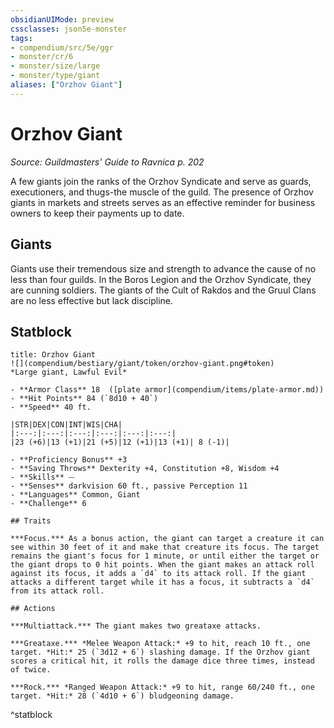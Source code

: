 ```yaml
---
obsidianUIMode: preview
cssclasses: json5e-monster
tags:
- compendium/src/5e/ggr
- monster/cr/6
- monster/size/large
- monster/type/giant
aliases: ["Orzhov Giant"]
---
```

# Orzhov Giant
*Source: Guildmasters' Guide to Ravnica p. 202*  

A few giants join the ranks of the Orzhov Syndicate and serve as guards, executioners, and thugs-the muscle of the guild. The presence of Orzhov giants in markets and streets serves as an effective reminder for business owners to keep their payments up to date.

## Giants

Giants use their tremendous size and strength to advance the cause of no less than four guilds. In the Boros Legion and the Orzhov Syndicate, they are cunning soldiers. The giants of the Cult of Rakdos and the Gruul Clans are no less effective but lack discipline.

## Statblock

```ad-statblock
title: Orzhov Giant
![](compendium/bestiary/giant/token/orzhov-giant.png#token)
*Large giant, Lawful Evil*

- **Armor Class** 18  ([plate armor](compendium/items/plate-armor.md))
- **Hit Points** 84 (`8d10 + 40`)
- **Speed** 40 ft.

|STR|DEX|CON|INT|WIS|CHA|
|:---:|:---:|:---:|:---:|:---:|:---:|
|23 (+6)|13 (+1)|21 (+5)|12 (+1)|13 (+1)| 8 (-1)|

- **Proficiency Bonus** +3
- **Saving Throws** Dexterity +4, Constitution +8, Wisdom +4
- **Skills** ⏤
- **Senses** darkvision 60 ft., passive Perception 11
- **Languages** Common, Giant
- **Challenge** 6

## Traits

***Focus.*** As a bonus action, the giant can target a creature it can see within 30 feet of it and make that creature its focus. The target remains the giant's focus for 1 minute, or until either the target or the giant drops to 0 hit points. When the giant makes an attack roll against its focus, it adds a `d4` to its attack roll. If the giant attacks a different target while it has a focus, it subtracts a `d4` from its attack roll.

## Actions

***Multiattack.*** The giant makes two greataxe attacks.

***Greataxe.*** *Melee Weapon Attack:* +9 to hit, reach 10 ft., one target. *Hit:* 25 (`3d12 + 6`) slashing damage. If the Orzhov giant scores a critical hit, it rolls the damage dice three times, instead of twice.

***Rock.*** *Ranged Weapon Attack:* +9 to hit, range 60/240 ft., one target. *Hit:* 28 (`4d10 + 6`) bludgeoning damage.
```
^statblock